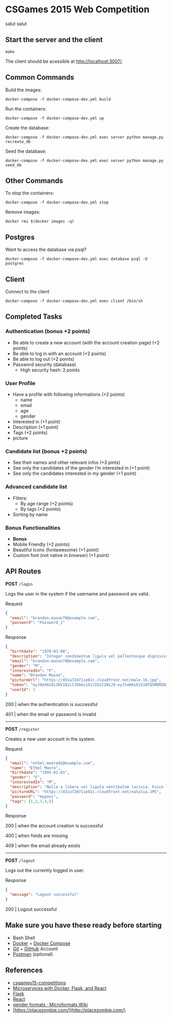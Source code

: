 # CSGames 2015 Web Competition

salut salut

## Start the server and the client
`make`

The client should be acessible at [http://localhost:3007/](http://localhost:3007/).

## Common Commands

Build the images:

`docker-compose -f docker-compose-dev.yml build`

Run the containers:

`docker-compose -f docker-compose-dev.yml up`

Create the database:

`docker-compose -f docker-compose-dev.yml exec server python manage.py recreate_db`

Seed the database:

`docker-compose -f docker-compose-dev.yml exec server python manage.py seed_db`

## Other Commands

To stop the containers:

`docker-compose -f docker-compose-dev.yml stop`

Remove images:

`docker rmi $(docker images -q)`

## Postgres
Want to access the database via psql?

`docker-compose -f docker-compose-dev.yml exec database psql -U postgres`

## Client
Connect to the client

`docker-compose -f docker-compose-dev.yml exec client /bin/sh`

## Completed Tasks

### Authentication (bonus +2 points)
-  Be able to create a new account (with the account creation page)
(+2 points)
-  Be able to log in with an account (+2 points)
-  Be able to log out (+2 points)
-  Password security (database)
   -  High security hash: 2 points

### User Profile
-  Have a profile with following informations (+2 points)
   -  name
   -  email
   -  age
   -  gender
-  Interested in (+1 point)
-  Description (+1 point)
-  Tags (+2 points)
-  picture

### Candidate list (bonus +2 points)
-  See their names and other relevant infos (+3 pints)
-  See only the candidates of the gender I’m interested in (+1 point)
-  See only the candidates interested in my gender (+1 point)

### Advanced candidate list
-  Filters:
   -  By age range (+2 points)
   -  By tags (+2 points)
-  Sorting by name

### Bonus Functionalities
-  **Bonus**
-  Mobile Friendly (+2 points)
-  Beautiful Icons (fontawesome) (+1 point)
-  Custom font (not native in browser) (+1 point)

## API Routes

**POST** `/login`

Logs the user in the system if the username and password are valid.

Request
```json
{
  "email": "brandon.mason78@example.com",
  "password": "Password_1"  
}
```

Response
```json
{
  "birthdate": "1970-03-08",
  "description": "Integer condimentum ligula vel pellentesque dignissim. Lorem ipsum dolor sit amet, consectetur adipiscing elit. Morbi congue consectetur egestas. Mauris rhoncus hendrerit dignissim. Aenean condimentum dui convallis lorem egestas tempor. Etiam odio ipsum, commodo at posuere a, facilisis ut velit. Praesent tortor est, varius sed facilisis eget, accumsan ac est. Vestibulum ullamcorper mauris sit amet elit laoreet, vitae venenatis velit molestie. Suspendisse id laoreet mi. Pellentesque non ex et justo tempus pellentesque id nec dolor. Integer iaculis felis erat. Praesent tincidunt in arcu eu aliquam. Ut vel lacus at dolor consequat consectetur eget quis libero. Aliquam et fringilla dolor, in aliquet sem. Vivamus euismod condimentum sagittis.",
  "email": "brandon.mason78@example.com",
  "gender": "M",
  "interestedIn": "F",
  "name": "Brandon Mason",
  "pictureUrl": "https://d3iw72m71ie81c.cloudfront.net/male-16.jpg",
  "token": "eyJ0eXAiOiJKV1QiLCJhbGciOiJIUzI1NiJ9.eyJleHAiOjE1NTQ5MDM2NjUsImlhdCI6MTU1MjMxMTY2NSwic3ViIjoxfQ.P-58YHbat93e9UL1cVm1PC42IlhwblwOaeHhq77mFHg",
  "userId": 1
}
```
200 | when the authentication is successful

401 | when the email or password is invalid

---

**POST** `/register`

Creates a new user account in the system.

Request
```json
{
  "email": "ethel.moore82@example.com",
  "name": "Ethel Moore",
  "birthdate": "1995-01-01",
  "gender": "F",
  "interestedIn": "M",
  "description": "Nulla a libero vel ligula vestibulum lacinia. Fusce ligula orci, consequat id turpis a, tristique ultricies leo. Praesent porta faucibus ligula a ultricies. Pellentesque eu felis maximus nulla tincidunt pellentesque bibendum sed nisl. Vivamus placerat nisl vel mauris viverra, ut tristique velit commodo. Nam id aliquam ex. Donec cursus felis ac leo pretium, ut tincidunt ipsum malesuada. Etiam lorem eros, commodo vitae tristique eu, posuere eget ipsum. Vivamus quis porta augue. Duis ac pretium lacus, eget molestie turpis. Nulla scelerisque sodales congue. Duis tortor turpis, condimentum sit amet lacus non, porttitor euismod massa. Nullam in aliquam dolor. Morbi vitae justo ut sem sodales volutpat. Aenean placerat ex ac aliquam euismod.",
  "pictureURL": "https://d3iw72m71ie81c.cloudfront.net/natalia.JPG",
  "password": "mypass",
  "tags": [1,2,3,4,5]
}
```

Response

200 | when the account creation is successful

400 | when fields are missing

409 | when the email already exists

---

**POST** `/logout`

Logs out the currently logged in user.

Response
```json
{
  "message": "Logout successful"
}
```
200 | Logout successful

## Make sure you have these ready before starting
* Bash Shell
* [Docker](https://www.docker.com/) + [Docker Compose](https://docs.docker.com/compose/)
* [Git](https://git-scm.com/) + [GitHub](https://github.com/) Account
* [Postman](https://www.getpostman.com/) (optional)

## References
* [csgames15-competitions](https://github.com/dozoisch/csgames15-competitions)
* [Microservices with Docker, Flask, and React](https://github.com/testdrivenio/testdriven-app-2.4)
* [Flask](http://flask.pocoo.org/)
* [React](https://reactjs.org/)
* [gender formats &middot; Microformats Wiki](http://microformats.org/wiki/gender-formats)
* [https://placezombie.com/](http://placezombie.com/)
